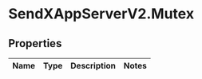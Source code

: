 # SendXAppServerV2.Mutex

## Properties
Name | Type | Description | Notes
------------ | ------------- | ------------- | -------------


